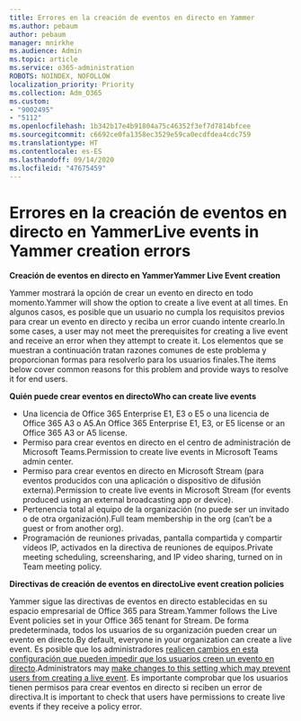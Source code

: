 ```yaml
---
title: Errores en la creación de eventos en directo en Yammer
ms.author: pebaum
author: pebaum
manager: mnirkhe
ms.audience: Admin
ms.topic: article
ms.service: o365-administration
ROBOTS: NOINDEX, NOFOLLOW
localization_priority: Priority
ms.collection: Adm_O365
ms.custom:
- "9002495"
- "5112"
ms.openlocfilehash: 1b342b17e4b91804a75c46352f3ef7d7814bfcee
ms.sourcegitcommit: c6692ce0fa1358ec3529e59ca0ecdfdea4cdc759
ms.translationtype: HT
ms.contentlocale: es-ES
ms.lasthandoff: 09/14/2020
ms.locfileid: "47675459"
---
```

# <a name="live-events-in-yammer-creation-errors"></a><span data-ttu-id="b5e99-102">Errores en la creación de eventos en directo en Yammer</span><span class="sxs-lookup"><span data-stu-id="b5e99-102">Live events in Yammer creation errors</span></span>

<span data-ttu-id="b5e99-103">**Creación de eventos en directo en Yammer**</span><span class="sxs-lookup"><span data-stu-id="b5e99-103">**Yammer Live Event creation**</span></span>

<span data-ttu-id="b5e99-104">Yammer mostrará la opción de crear un evento en directo en todo momento.</span><span class="sxs-lookup"><span data-stu-id="b5e99-104">Yammer will show the option to create a live event at all times.</span></span> <span data-ttu-id="b5e99-105">En algunos casos, es posible que un usuario no cumpla los requisitos previos para crear un evento en directo y reciba un error cuando intente crearlo.</span><span class="sxs-lookup"><span data-stu-id="b5e99-105">In some cases, a user may not meet the prerequisites for creating a live event and receive an error when they attempt to create it.</span></span> <span data-ttu-id="b5e99-106">Los elementos que se muestran a continuación tratan razones comunes de este problema y proporcionan formas para resolverlo para los usuarios finales.</span><span class="sxs-lookup"><span data-stu-id="b5e99-106">The items below cover common reasons for this problem and provide ways to resolve it for end users.</span></span>

<span data-ttu-id="b5e99-107">**Quién puede crear eventos en directo**</span><span class="sxs-lookup"><span data-stu-id="b5e99-107">**Who can create live events**</span></span>
- <span data-ttu-id="b5e99-108">Una licencia de Office 365 Enterprise E1, E3 o E5 o una licencia de Office 365 A3 o A5.</span><span class="sxs-lookup"><span data-stu-id="b5e99-108">An Office 365 Enterprise E1, E3, or E5 license or an Office 365 A3 or A5 license.</span></span>
- <span data-ttu-id="b5e99-109">Permiso para crear eventos en directo en el centro de administración de Microsoft Teams.</span><span class="sxs-lookup"><span data-stu-id="b5e99-109">Permission to create live events in Microsoft Teams admin center.</span></span>
- <span data-ttu-id="b5e99-110">Permiso para crear eventos en directo en Microsoft Stream (para eventos producidos con una aplicación o dispositivo de difusión externa).</span><span class="sxs-lookup"><span data-stu-id="b5e99-110">Permission to create live events in Microsoft Stream (for events produced using an external broadcasting app or device).</span></span>
- <span data-ttu-id="b5e99-111">Pertenencia total al equipo de la organización (no puede ser un invitado o de otra organización).</span><span class="sxs-lookup"><span data-stu-id="b5e99-111">Full team membership in the org (can’t be a guest or from another org).</span></span>
- <span data-ttu-id="b5e99-112">Programación de reuniones privadas, pantalla compartida y compartir vídeos IP, activados en la directiva de reuniones de equipos.</span><span class="sxs-lookup"><span data-stu-id="b5e99-112">Private meeting scheduling, screensharing, and IP video sharing, turned on in Team meeting policy.</span></span>

<span data-ttu-id="b5e99-113">**Directivas de creación de eventos en directo**</span><span class="sxs-lookup"><span data-stu-id="b5e99-113">**Live event creation policies**</span></span>

<span data-ttu-id="b5e99-114">Yammer sigue las directivas de eventos en directo establecidas en su espacio empresarial de Office 365 para Stream.</span><span class="sxs-lookup"><span data-stu-id="b5e99-114">Yammer follows the Live Event policies set in your Office 365 tenant for Stream.</span></span> <span data-ttu-id="b5e99-115">De forma predeterminada, todos los usuarios de su organización pueden crear un evento en directo.</span><span class="sxs-lookup"><span data-stu-id="b5e99-115">By default, everyone in your organization can create a live event.</span></span> <span data-ttu-id="b5e99-116">Es posible que los administradores [realicen cambios en esta configuración que pueden impedir que los usuarios creen un evento en directo](https://docs.microsoft.com/stream/live-event-administration#enabling-and-restricting-users-to-creating).</span><span class="sxs-lookup"><span data-stu-id="b5e99-116">Administrators may [make changes to this setting which may prevent users from creating a live event](https://docs.microsoft.com/stream/live-event-administration#enabling-and-restricting-users-to-creating).</span></span> <span data-ttu-id="b5e99-117">Es importante comprobar que los usuarios tienen permisos para crear eventos en directo si reciben un error de directiva.</span><span class="sxs-lookup"><span data-stu-id="b5e99-117">It is important to check that users have permissions to create live events if they receive a policy error.</span></span>
